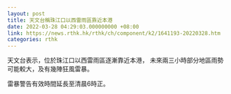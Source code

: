 ```yaml
---
layout: post
title: 天文台稱珠江口以西雷雨區靠近本港
date: 2022-03-28 04:29:03.000000000 +08:00
link: https://news.rthk.hk/rthk/ch/component/k2/1641193-20220328.htm
categories: rthk
---
```


天文台表示，位於珠江口以西雷雨區逐漸靠近本港， 未來兩三小時部分地區雨勢可能較大，及有幾陣狂風雷暴。

雷暴警告有效時間延長至清晨6時正。
